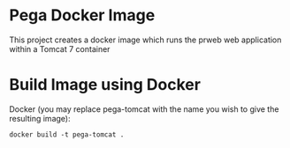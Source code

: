 Pega Docker Image
===========

This project creates a docker image which runs the prweb web application within a Tomcat 7 container


# Build Image using Docker

Docker (you may replace pega-tomcat with the name you wish to give the resulting image):

`docker build -t pega-tomcat .`

